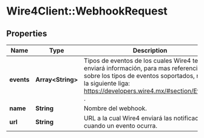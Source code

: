 # Wire4Client::WebhookRequest

## Properties
Name | Type | Description | Notes
------------ | ------------- | ------------- | -------------
**events** | **Array&lt;String&gt;** | Tipos de eventos de los cuales Wire4 te enviará información, para mas referencia sobre los tipos de eventos soportados, revise la siguiente liga: https://developers.wire4.mx/#section/Eventos . | 
**name** | **String** | Nombre del webhook. | 
**url** | **String** | URL a la cual Wire4 enviará las notificaciones cuando un evento ocurra. | 


